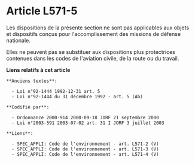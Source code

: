 # Article L571-5

Les dispositions de la présente section ne sont pas applicables aux objets et dispositifs conçus pour l'accomplissement des
missions de défense nationale.

Elles ne peuvent pas se substituer aux dispositions plus protectrices contenues dans les codes de l'aviation civile, de la
route ou du travail.

**Liens relatifs à cet article**

	**Anciens textes**:

	  - Loi n°92-1444 1992-12-31 art. 5
	  - Loi n°92-1444 du 31 décembre 1992 - art. 5 (Ab)

	**Codifié par**:

	  - Ordonnance 2000-914 2000-09-18 JORF 21 septembre 2000
	  - Loi n°2003-591 2003-07-02 art. 31 I JORF 3 juillet 2003

	**Liens**:

	  - SPEC_APPLI: Code de l'environnement - art. L571-2 (V)
	  - SPEC_APPLI: Code de l'environnement - art. L571-3 (V)
	  - SPEC_APPLI: Code de l'environnement - art. L571-4 (V)
